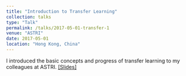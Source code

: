 ```yaml
---
title: "Introduction to Transfer Learning"
collection: talks
type: "Talk"
permalink: /talks/2017-05-01-transfer-1
venue: "ASTRI"
date: 2017-05-01
location: "Hong Kong, China"
---
```


I introduced the basic concepts and progress of transfer learning to my colleagues at ASTRI. [[Slides]](https://drive.google.com/file/d/0B3kps17hDqCDNjVLT3RsMUgwU0E/view?usp=sharing)
